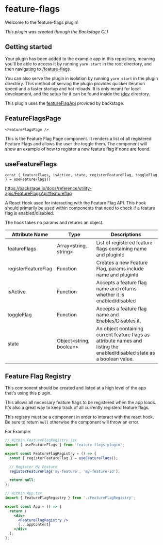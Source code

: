# feature-flags

Welcome to the feature-flags plugin!

_This plugin was created through the Backstage CLI_

## Getting started

Your plugin has been added to the example app in this repository, meaning you'll be able to access it by running `yarn start` in the root directory, and then navigating to [/feature-flags](http://localhost:3000/feature-flags).

You can also serve the plugin in isolation by running `yarn start` in the plugin directory.
This method of serving the plugin provides quicker iteration speed and a faster startup and hot reloads.
It is only meant for local development, and the setup for it can be found inside the [/dev](./dev) directory.

This plugin uses the [featureFlagApi](FeatureFlagRegistry) provided by backstage.

## FeatureFlagsPage

`<FeatureFlagsPage />`

This is the Feature Flag Page component. It renders a list of all registered Feature Flags and allows the user the toggle them.
The component will show an example of how to register a new feature flag if none are found.

## useFeatureFlags

`const { featureFlags, isActive, state, registerFeatureFlag, toggleFlag } = useFeatureFlags()`

https://backstage.io/docs/reference/utility-apis/FeatureFlagsApi#featureflag

A React Hook used for interacting with the Feature Flag API. This hook should primarily be used within components that need to check if a feature flag is enabled/disabled.

The hook takes no params and returns an object.

| Attribute Name      | Type                    | Descriptions                                                                                                             |
| ------------------- | ----------------------- | ------------------------------------------------------------------------------------------------------------------------ |
| featureFlags        | Array<string, string>   | List of registered feature flags containing name and pluginId                                                            |
| registerFeatureFlag | Function                | Creates a new Feature Flag, params include name and pluginId                                                             |
| isActive            | Function                | Accepts a feature flag name and returns whether it is enabled/disabled                                                   |
| toggleFlag          | Function                | Accepts a feature flag name and Enables/Disables it.                                                                     |
| state               | Object<string, boolean> | An object containing current feature flags as attribute names and listing the enabled/disabled state as a boolean value. |

## Feature Flag Registry

This component should be created and listed at a high level of the app that's using this plugin.

This allows all necessary feature flags to be registered when the app loads. It's also a great way to keep track of all currently registerd feature flags.

This registry must be a component in order to interact with the react hook. Be sure to return `null` otherwise the component will throw an error.

For Example:

```jsx
// Within FeatureFlagRegistry.jsx
import { useFeatureFlags } from 'feature-flags-plugin';

export const FeatureFlagRegistry = () => {
  const { registerFeatureFlag } = useFeatureFlags();

  // Register My Feature
  registerFeatureFlag('my-feature', 'my-feature-id');

  return null;
};

// Within App.tsx
import { FeatureFlagRegistry } from './FeatureFlagRegistry';

export const App = () => {
  return (
    <div>
      <FeatureFlagRegistry />
      {...appContent}
    </div>
  );
};
```
